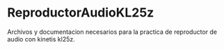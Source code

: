# ReproductorAudioKL25z
Archivos y documentacion necesarios para la practica de reproductor de audio con kinetis kl25z.
